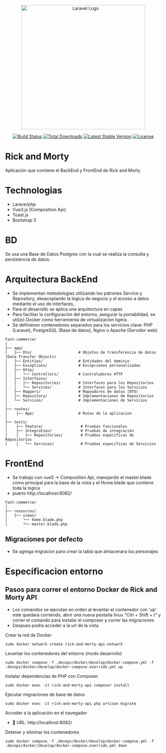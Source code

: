 <p align="center"><a href="https://laravel.com" target="_blank"><img src="https://raw.githubusercontent.com/laravel/art/master/logo-lockup/5%20SVG/2%20CMYK/1%20Full%20Color/laravel-logolockup-cmyk-red.svg" width="400" alt="Laravel Logo"></a></p>

<p align="center">
<a href="https://github.com/laravel/framework/actions"><img src="https://github.com/laravel/framework/workflows/tests/badge.svg" alt="Build Status"></a>
<a href="https://packagist.org/packages/laravel/framework"><img src="https://img.shields.io/packagist/dt/laravel/framework" alt="Total Downloads"></a>
<a href="https://packagist.org/packages/laravel/framework"><img src="https://img.shields.io/packagist/v/laravel/framework" alt="Latest Stable Version"></a>
<a href="https://packagist.org/packages/laravel/framework"><img src="https://img.shields.io/packagist/l/laravel/framework" alt="License"></a>
</p>

# Rick and Morty

Aplicación que contiene el BackEnd y FrontEnd de Rick and Morty

# Technologias

- Larave/php
- Vue3.js (Composition Api)
- Toast.js
- Bootstrap 5

# BD

Se usa una Base de Datos Postgres con la cual se realiza la consulta y persistencia de datos.

# Arquitectura BackEnd

- Se implementan metodologías utilizando los patrones Service y Repository, desacoplando la lógica de negocio y el acceso a datos mediante el uso de interfaces,
- Para el desarrollo se aplica una arquitectura en capas
- Para facilitar la configuración del entorno, asegurar la portabilidad, se utilizó Docker como herramienta de virtualización ligera.
- Se definieron contenedores separados para los servicios clave: PHP (Laravel), PostgreSQL (Base de datos), Nginx o Apache (Servidor web)

```plaintext
Fast-commerce/
│
├── app/
│   ├── Dto/                     # Objetos de transferencia de datos (Data Transfer Objects)
│   ├── Entities/                # Entidades del dominio
│   ├── Exceptions/              # Excepciones personalizadas
│   ├── Http/
│   │   └── Controllers/         # Controladores HTTP
│   ├── Interfaces/
│   │   ├── Repositories/        # Interfaces para los Repositorios
│   │   └── Services/            # Interfaces para los Servicios
│   ├── Mappers/                 # Mapeadores de datos (DTO)
│   ├── Repository/              # Implementaciones de Repositorios
│   └── Services/                # Implementaciones de Servicios
│
├── routes/
│    ├── App/                    # Rutas de la aplicacion
│
├── tests/
│    ├── Feature/                 # Pruebas funcionales
│    ├── Integration/             # Pruebas de integración
│    │   ├── Repositories/        # Pruebas específicas de Repositorios
│    │   └── Services/            # Pruebas específicas de Servicios
```

# FrontEnd
- Se trabajo con vue3 -> Composition Api, manejando el master.blade como principal para la base de la vista y el Home.blade que contiene toda la logica
- puerto http://localhost:8082/

```plaintext
Fast-commerce/
│
├── resources/
│   ├── views/ 
│       └── home.blade.php
│       └── master.blade.php   
```

## Migraciones por defecto
- Se agrega migracion para crear la tabla que almacenara los personajes 

# Especificacion entorno

## Pasos para correr el entorno Docker de Rick and Morty API
- Los comandos se ejecutan en orden al levantar el contenedor con 'up' este quedara corriendo, abrir una nueva pestaña linux "Ctrl + Shift + t" y correr el comando para instalar el composer y correr las migraciones
- Despues podra acceder a la url de la vista 

Crear la red de Docker
```plaintext
sudo docker network create rick-and-morty-api-network
 ```

Levantar los contenedores del entorno (modo desarrollo)
```plaintext
sudo docker compose -f .devops/docker/develop/docker-compose.yml -f .devops/docker/develop/docker-compose.override.yml up
```

Instalar dependencias de PHP con Composer
```plaintext
sudo docker exec -it rick-and-morty-api composer install
 ```

Ejecutar migraciones de base de datos
```plaintext
sudo docker exec -it rick-and-morty-api php artisan migrate
```

Acceder a la aplicación en el navegador
- 📍 URL: http://localhost:8082/

Detener y eliminar los contenedores
```plaintext
sudo docker compose -f .devops/docker/develop/docker-compose.yml -f .devops/docker/develop/docker-compose.override.yml down
```

